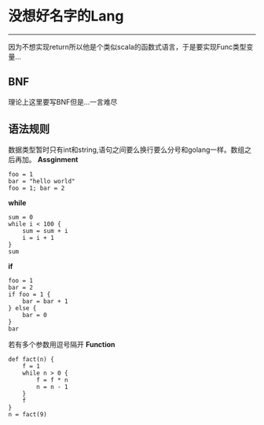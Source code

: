 # 没想好名字的Lang
---

因为不想实现return所以他是个类似scala的函数式语言，于是要实现Func类型变量...

## BNF
理论上这里要写BNF但是...一言难尽

## 语法规则
数据类型暂时只有int和string,语句之间要么换行要么分号和golang一样。数组之后再加。
**Assginment**
```
foo = 1
bar = "hello world"
foo = 1; bar = 2
```

**while**
```
sum = 0
while i < 100 {
    sum = sum + i
    i = i + 1
}
sum
```

**if**
```
foo = 1
bar = 2
if foo = 1 {
    bar = bar + 1
} else {
    bar = 0
}
bar
```
若有多个参数用逗号隔开
**Function**
```
def fact(n) {
    f = 1
    while n > 0 {
        f = f * n
        n = n - 1
    }
    f
}
n = fact(9)
```